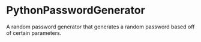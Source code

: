 # PythonPasswordGenerator
A random password generator that generates a random password based off of certain parameters.
